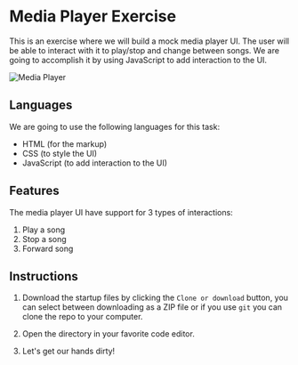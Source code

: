 # Media Player Exercise

This is an exercise where we will build a mock media player UI. The user will be able to interact with it to play/stop and change between songs. We are going to accomplish it by using JavaScript to add interaction to the UI.

![Media Player](https://i.imgur.com/68leJ5c.png)

## Languages

We are going to use the following languages for this task:

- HTML (for the markup)
- CSS (to style the UI)
- JavaScript (to add interaction to the UI)

## Features

The media player UI have support for 3 types of interactions:

1. Play a song
2. Stop a song
3. Forward song

## Instructions

1. Download the startup files by clicking the `Clone or download` button, you can select between downloading as a ZIP file or if you use `git` you can clone the repo to your computer.

2. Open the directory in your favorite code editor.

3. Let's get our hands dirty!